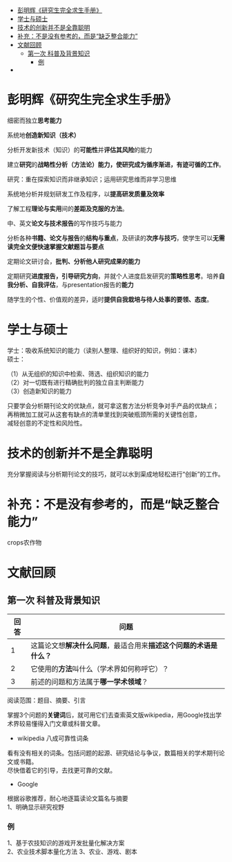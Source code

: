 <!-- TOC -->

- [彭明辉《研究生完全求生手册》](#彭明辉研究生完全求生手册)
- [学士与硕士](#学士与硕士)
- [技术的创新并不是全靠聪明](#技术的创新并不是全靠聪明)
- [补充：不是没有参考的，而是“缺乏整合能力”](#补充不是没有参考的而是缺乏整合能力)
- [文献回顾](#文献回顾)
  - [第一次 科普及背景知识](#第一次-科普及背景知识)
    - [例](#例)
- [](#)

<!-- /TOC -->

# 彭明辉《研究生完全求生手册》

细密而独立**思考能力**


系统地**创造新知识（技术）**


分析开发新技术（知识）的**可能性**并**评估其风险**的能力

建立**研究**的**战略性分析（方法论）**能力，使研究成为**循序渐进，有迹可循的工作**。

研究：重在探索知识而非继承知识；运用研究思维而非学习思维


系统地分析并规划研发工作及程序，以**提高研发质量及效率**

了解工程**理论与实用**间的**差距及克服的方法**。

中、英文**论文与技术报告**的写作技巧与能力

分析各种**书籍、论文与报告**的**结构与重点**，及研读的**次序与技巧**，使学生可以**无需读完全文便快速掌握文献题旨与要点**


定期论文研讨会，**批判、分析他人研究成果的能力**


定期研究**进度报告，引导研究方向**，并就个人进度启发研究的**策略性思考**。培养**自我分析、自我评估**，与presentation报告的**能力**


随学生的个性、价值观的差异，适时**提供自我栽培与待人处事的要领、态度**。

# 学士与硕士


学士：吸收系统知识的能力（读别人整理、组织好的知识，例如：课本）  
硕士：

（1）从无组织的知识中检索、筛选、组织知识的能力    
（2）对一切既有进行精确批判的独立自主判断能力    
（3）创造新知识的能力  

只要学会分析期刊论文的优缺点，就可拿这套方法分析竞争对手产品的优缺点；  
再稍微加工就可从这套有缺点的清单里找到突破瓶颈所需的关键性创意，  
减轻创意的不定性和风险性。

# 技术的创新并不是全靠聪明

充分掌握阅读与分析期刊论文的技巧，就可以水到渠成地轻松进行“创新”的工作。


# 补充：不是没有参考的，而是“缺乏整合能力”

crops农作物


# 文献回顾


## 第一次 科普及背景知识

回答|问题
---|---
1|这篇论文想**解决什么问题**，最适合用来**描述这个问题的术语是什么？**
2|它使用的**方法**叫什么（学术界如何称呼它）？
3|前述的问题和方法属于**哪一学术领域**？

阅读范围：题目、摘要、引言


掌握3个问题的**关键词**后，就可用它们去查索英文版wikipedia，用Google找出学术界较易懂得入门文章或科普文章。

- wikipedia 八成可靠性词条

看有没有相关的词条。包括问题的起源、研究结论与争议，数篇相关的学术期刊论文或书籍。  
尽快借着它的引导，去找更可靠的文献。

- Google

根据谷歌推荐，耐心地逐篇读论文篇名与摘要  
1、明确显示研究视野

### 例

1、基于农技知识的游戏开发批量化解决方案  
2、农业技术脚本量化方法
3、农业、游戏、剧本



# 